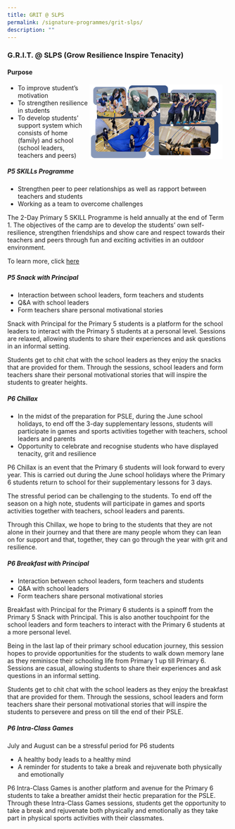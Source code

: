 ```yaml
---
title: GRIT @ SLPS
permalink: /signature-programmes/grit-slps/
description: ""
---
```

### **G.R.I.T. @ SLPS (Grow Resilience Inspire Tenacity)**

#### Purpose
<img style="width:60%; margin-right:15px" align="right" src="/images/Subpage%20banners%20-%20sample%20%20(8).png">
<ul style="list-style-type:disc">
	<li> To improve student’s motivation</li>
	<li>To strengthen resilience in students </li>
	<li>To develop students’ support system which consists of home (family) and school (school leaders, teachers and peers)</li>
	</ul>

##### P5 SKILLs Programme
<ul style="list-style-type:disc">
	<li>Strengthen peer to peer relationships as well as rapport between teachers and students </li>
	<li>Working as a team to overcome challenges</li>
  </ul>
	
The 2-Day Primary 5 SKILL Programme is held annually at the end of Term 1. The objectives of the camp are to develop the students’ own self-resilience, strengthen friendships and show care and respect towards their teachers and peers through fun and exciting activities in an outdoor environment.

To learn more, click [here](/our-experiences/Physical-Education/our-programmes/)

##### P5 Snack with Principal
*   Interaction between school leaders, form teachers and students
*   Q&amp;A with school leaders
*   Form teachers share personal motivational stories

Snack with Principal for the Primary 5 students is a platform for the school leaders to interact with the Primary 5 students at a personal level. Sessions are relaxed, allowing students to share their experiences and ask questions in an informal setting. 

Students get to chit chat with the school leaders as they enjoy the snacks that are provided for them. Through the sessions, school leaders and form teachers share their personal motivational stories that will inspire the students to greater heights.

##### P6 Chillax
*   In the midst of the preparation for PSLE, during the June school holidays, to end off the 3-day supplementary lessons, students will participate in games and sports activities together with teachers, school leaders and parents
*   Opportunity to celebrate and recognise students who have displayed tenacity, grit and resilience

P6 Chillax is an event that the Primary 6 students will look forward to every year. This is carried out during the June school holidays where the Primary 6 students return to school for their supplementary lessons for 3 days. 

The stressful period can be challenging to the students. To end off the season on a high note, students will participate in games and sports activities together with teachers, school leaders and parents.

Through this Chillax, we hope to bring to the students that they are not alone in their journey and that there are many people whom they can lean on for support and that, together, they can go through the year with grit and resilience.
		 
##### P6 Breakfast with Principal
*   Interaction between school leaders, form teachers and students
*   Q&amp;A with school leaders
*   Form teachers share personal motivational stories

Breakfast with Principal for the Primary 6 students is a spinoff from the Primary 5 Snack with Principal. This is also another touchpoint for the school leaders and form teachers to interact with the Primary 6 students at a more personal level. 

Being in the last lap of their primary school education journey, this session hopes to provide opportunities for the students to walk down memory lane as they reminisce their schooling life from Primary 1 up till Primary 6. Sessions are casual, allowing students to share their experiences and ask questions in an informal setting. 

Students get to chit chat with the school leaders as they enjoy the breakfast that are provided for them. Through the sessions, school leaders and form teachers share their personal motivational stories that will inspire the students to persevere and press on till the end of their PSLE.



##### P6 Intra-Class Games

July and August can be a stressful period for P6 students

*   A healthy body leads to a healthy mind
*   A reminder for students to take a break and rejuvenate both physically and emotionally

P6 Intra-Class Games is another platform and avenue for the Primary 6 students to take a breather amidst their hectic preparation for the PSLE. Through these Intra-Class Games sessions, students get the opportunity to take a break and rejuvenate both physically and emotionally as they take part in physical sports activities with their classmates.